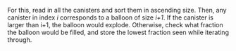For this, read in all the canisters and sort them in ascending size. Then, any canister in index *i* corresponds to a balloon of size *i+1*. If the canister is larger than i+1, the balloon would explode. Otherwise, check what fraction the balloon would be filled, and store the lowest fraction seen while iterating through. 
